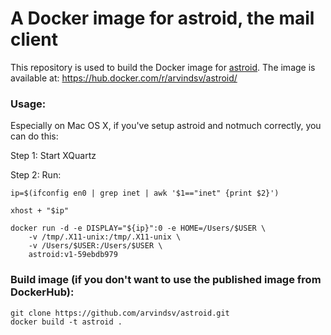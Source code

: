 # A Docker image for astroid, the mail client

This repository is used to build the Docker image for [astroid](https://github.com/astroidmail/astroid). The image is available at: https://hub.docker.com/r/arvindsv/astroid/

### Usage:

Especially on Mac OS X, if you've setup astroid and notmuch correctly, you can do this:

Step 1: Start XQuartz

Step 2: Run:

```
ip=$(ifconfig en0 | grep inet | awk '$1=="inet" {print $2}')

xhost + "$ip"

docker run -d -e DISPLAY="${ip}":0 -e HOME=/Users/$USER \
    -v /tmp/.X11-unix:/tmp/.X11-unix \
    -v /Users/$USER:/Users/$USER \
    astroid:v1-59ebdb979
```

### Build image (if you don't want to use the published image from DockerHub):

```
git clone https://github.com/arvindsv/astroid.git
docker build -t astroid .
```
